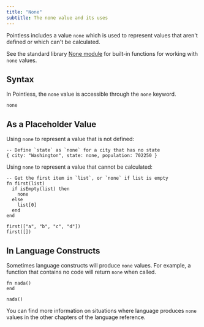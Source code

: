 ```yaml
---
title: "None"
subtitle: The none value and its uses
---
```


Pointless includes a value `none` which is used to represent values that aren't
defined or which can't be calculated.

See the standard library [None module](/stdlib/None) for built-in functions for
working with `none` values.

## Syntax

In Pointless, the `none` value is accessible through the `none` keyword.

```ptls
none
```

## As a Placeholder Value

Using `none` to represent a value that is not defined:

```ptls
-- Define `state` as `none` for a city that has no state
{ city: "Washington", state: none, population: 702250 }
```

Using `none` to represent a value that cannot be calculated:

```ptls
-- Get the first item in `list`, or `none` if list is empty
fn first(list)
  if isEmpty(list) then
    none
  else
    list[0]
  end
end

first(["a", "b", "c", "d"])
first([])
```

## In Language Constructs

Sometimes language constructs will produce `none` values. For example, a
function that contains no code will return `none` when called.

```ptls
fn nada()
end

nada()
```

You can find more information on situations where language produces `none`
values in the other chapters of the language reference.
